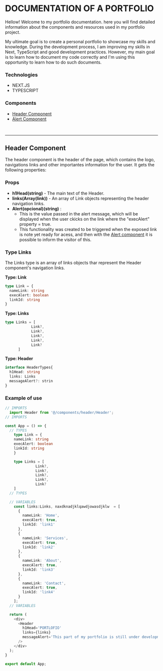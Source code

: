 # <b>DOCUMENTATION OF A PORTFOLIO</b>
Hellow! Welcome to my portfolio documentation. here you will find detailed information about the components and resources used in my portfolio project.

My ultimate goal is to create a personal portfolio to showcase my skills and knowledge. During the development process, I am improving my skills in Next, TypeScript and good development practices. However, my main goal is to learn how to document my code correctly and I'm using this opportunity to learn how to do such documents.

### <b>Technologies</b>
- NEXT.JS
- TYPESCRIPT


### <b>Components</b>
- [Header Component](#header-component)
- [Alert Component](#alert-component)

<br>

---

## <b>Header Component</b>

The header component is the header of the page, which contains the logo, navigations links and other importantes information for the user. It gets the following properties:

### <b>Props</b>
- <b>h1Head(string)</b> - The main text of the Header.
- <b>links(Array(link))</b> - An array of Link objects representing the header navigation links.
- <b>Alert(opcional)(string)</b> :
  -  This is the value passed in the alert message, which will be displayed when the user ckicks on the link where the "execAlert" property = true.
  - This functionality was created to be triggered when the exposed link is note yet ready for acess, and then with the [Alert component](#alert-component) it is possible to inform the visitor of this.

### <b>Type Links</b>
The Links type is an array of links objects thar represent the Header component's navigation links.

<b>Type: Link</b>
~~~ts
type Link = {
  nameLink: string
  execAlert: boolean
  linkId: string
}
~~~

<b>Type: Links</b>
~~~ts
type Links = [
            Link?,
            Link?,
            Link?,
            Link?,
            Link?
      ]
~~~

<b>Type: Header</b>
~~~ts
interface HeaderTypes{
  h1Head: string
  links: Links
  messageAlert?: strin
}
~~~

### Example of use
~~~ts
// IMPORTS
  import Header from '@/components/header/Header';
// IMPORTS

const App = () => {
  // TYPES
    type Link = {
    nameLink: string
    execAlert: boolean
    linkId: string
    }

    type Links = [
              Link?,
              Link?,
              Link?,
              Link?,
              Link?
    ]
  // TYPES

  // VARIABLES
    const links:Links, naxdknadjklqawdjowasdjklw  = [
      {
        nameLink: 'Home',
        execAlert: true,
        linkId: 'link1'
      },
      {
        nameLink: 'Services',
        execAlert: true,
        linkId: 'link2'
      },
      {
        nameLink: 'About',
        execAlert: true,
        linkId: 'link3'
      },
      {
        nameLink: 'Contact',
        execAlert: true,
        linkId: 'link4'
      }
    ];
  // VARIABLES

  return (
    <div>
      <Header
        h1Head='PORTLOFIO'
        links={links}
        messageAlert='This part of my portfolio is still under development'
      />
    </div>
  );
}

export default App;

~~~

